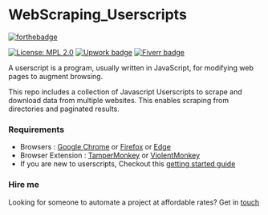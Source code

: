 # WebScraping_Userscripts

[![forthebadge](https://forthebadge.com/images/badges/made-with-javascript.svg)](https://kowshika-n.github.io/)

[![License: MPL 2.0](https://img.shields.io/badge/License-MPL%202.0-brightgreen.svg)](https://opensource.org/licenses/MPL-2.0)  [![Upwork badge](https://img.shields.io/badge/HIRE_ME-Upwork-37A000.svg)](https://www.upwork.com/o/profiles/users/~01839791ddb1ede3fa/)  [![Fiverr badge](https://img.shields.io/badge/HIRE_ME-Fiverr-1dbf73.svg)](https://www.fiverr.com/kowshikanagaraj/)

A userscript is a program, usually written in JavaScript, for modifying web pages to augment browsing.

This repo includes a collection of Javascript Userscripts to scrape and download data from multiple websites. This enables scraping from directories and paginated results.


### Requirements
  - Browsers : [Google Chrome](https://www.google.com/chrome/) or [Firefox](https://www.firefox.com/) or [Edge](https://www.microsoft.com/en-us/edge?form=MA13DE&OCID=MA13DE)
  - Browser Extension : [TamperMonkey](https://www.tampermonkey.net/) or [ViolentMonkey](https://violentmonkey.github.io/)
  - If you are new to userscripts, Checkout this [getting started guide](https://openuserjs.org/about/Userscript-Beginners-HOWTO)


### Hire me
Looking for someone to automate a project at affordable rates? Get in [touch](https://www.upwork.com/o/profiles/users/~01839791ddb1ede3fa/)

